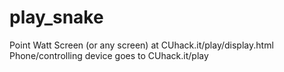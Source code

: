 # play_snake

Point Watt Screen (or any screen) at CUhack.it/play/display.html
Phone/controlling device goes to CUhack.it/play
